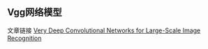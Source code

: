 
## Vgg网络模型
文章链接 [Very Deep Convolutional Networks for Large-Scale Image Recognition](https://arxiv.org/abs/1409.1556)
